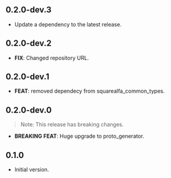 ## 0.2.0-dev.3

 - Update a dependency to the latest release.

## 0.2.0-dev.2

 - **FIX**: Changed repository URL.

## 0.2.0-dev.1

 - **FEAT**: removed dependecy from squarealfa_common_types.

## 0.2.0-dev.0

> Note: This release has breaking changes.

 - **BREAKING** **FEAT**: Huge upgrade to proto_generator.

## 0.1.0

 - Initial version.

